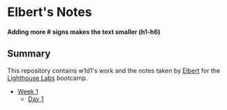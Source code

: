 # Elbert's Notes
#### Adding more \# signs makes the text smaller (h1-h6)

## Summary

This repository contains w1d1's work and the notes taken by [Elbert](https://github.com/bert-bae) for the [Lighthouse Labs](https://www.lighthouselabs.ca) bootcamp.

* [Week 1](/week_1)
  * [Day 1](/week_1/Day_1)